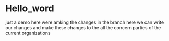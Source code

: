 # Hello_word
just a demo
here  were amking the changes in the branch
here we can write our changes and make these changes to the all the concern parties of the current organizations

